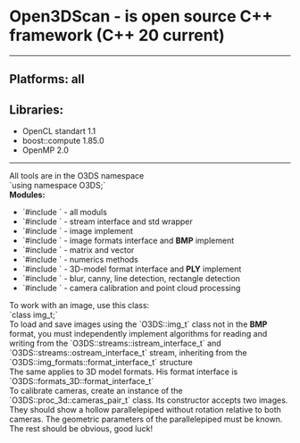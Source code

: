 <h1>Open3DScan - is open source C++ framework (C++ 20 current)</h1>
<hr>
<h2>Platforms: all</h2>
<h2>Libraries:</h2>
<ul>
  <li>OpenCL standart 1.1</li>
  <li>boost::compute 1.85.0</li>
  <li>OpenMP 2.0</li>
</ul>
<hr>
All tools are in the O3DS namespace<br>
`using namespace O3DS;`<br>
<b>Modules:</b>
<ul>
  <li>`#include <Open3DScan/general.hpp>` - all moduls</li>
  <li>`#include <Open3DScan/streams.hpp>` - stream interface and std wrapper</li>
  <li>`#include <Open3DScan/image.hpp>` - image implement</li>
  <li>`#include <Open3DScan/img_formats.hpp>` - image formats interface and <b>BMP</b> implement</li>
  <li>`#include <Open3DScan/linear_math.hpp>` - matrix and vector</li>
  <li>`#include <Open3DScan/numerics.hpp>` - numerics methods</li>
  <li>`#include <Open3DScan/formats_3D.hpp>` - 3D-model format interface and <b>PLY</b> implement</li>
  <li>`#include <Open3DScan/image_processing.hpp>` - blur, canny, line detection, rectangle detection</li>
  <li>`#include <Open3DScan/calculate_3D.hpp>` - camera calibration and point cloud processing</li>
</ul>
To work with an image, use this class:<br>
`class img_t;`<br>
To load and save images using the `O3DS::img_t` class not in the <b>BMP</b> format, you must independently implement algorithms for reading and writing from the `O3DS::streams::istream_interface_t` and `O3DS::streams::ostream_interface_t` stream, inheriting from the `O3DS::img_formats::format_interface_t` structure<br>
The same applies to 3D model formats. His format interface is `O3DS::formats_3D::format_interface_t`<br>
To calibrate cameras, create an instance of the `O3DS::proc_3d::cameras_pair_t` class. Its constructor accepts two images. They should show a hollow parallelepiped without rotation relative to both cameras. The geometric parameters of the parallelepiped must be known.<br>
The rest should be obvious, good luck!


